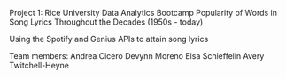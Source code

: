 Project 1: Rice University Data Analytics Bootcamp
Popularity of Words in Song Lyrics Throughout the Decades (1950s - today)

Using the Spotify and Genius APIs to attain song lyrics

Team members:
Andrea Cicero
Devynn Moreno
Elsa Schieffelin
Avery Twitchell-Heyne
